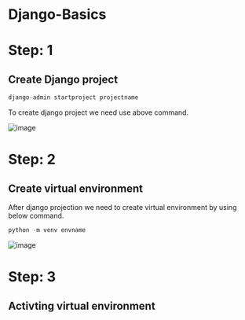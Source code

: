 # Django-Basics

# Step: 1

  ## Create Django project
  
  ``` py
  django-admin startproject projectname
  ```
  To create django project we need use above command.
  
  ![image](https://github.com/tejaroy/Django-Basics/assets/71242899/262f1f4c-6573-48a3-9043-4e25895dacb5)
# Step: 2
## Create virtual environment
After django projection we need to create virtual environment by using below command.

``` py
python -m venv envname
```
![image](https://github.com/tejaroy/Django-Basics/assets/71242899/88e3cb92-8d55-481d-924f-5970135b81c9)

# Step: 3
## Activting virtual environment

